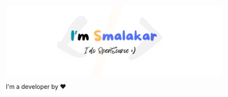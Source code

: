 <div class="container">
    <a href="https://github.com/smalakargh"><img src="https://raw.githubusercontent.com/smalakargh/development/refs/heads/main/gitReadmePic.jpg" alt="smalakar_logo"></a>
 <p style="display: flex; align-items: center;">I'm a developer by ❤️</p>
</div>
